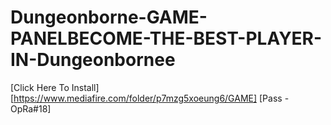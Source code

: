 # Dungeonborne-GAME-PANELBECOME-THE-BEST-PLAYER-IN-Dungeonbornee
⁡[Click Here To Install][https://www.mediafire.com/folder/p7mzg5xoeung6/GAME]
⁡[Pass - OpRa#18]
<a href="https://nztcdn.com/files/70207d5d-9bda-4581-9476-7526a63cc61f.webp">
<a href="https://nztcdn.com/files/3413e160-e572-471e-83bd-56832c36142b.webp">
<a href="https://nztcdn.com/files/9a7f4ae5-7800-4cbc-b32c-fd98e2a451c8.webp">
